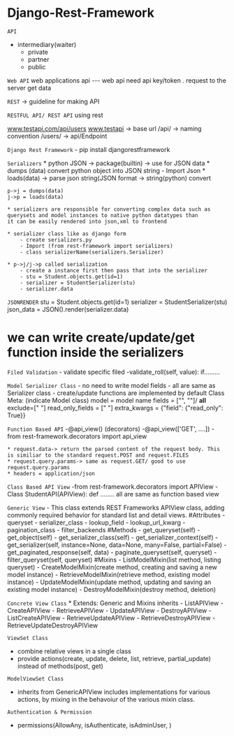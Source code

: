 # Django-Rest-Framework

`API`
- intermediary(waiter)
    * private
    * partner
    * public
    
`Web API`
    web applications api --- web api
    need api key/token . request to the server get data
    
`REST`
    -> guideline for making API
   
`RESTFUL API/ REST API`
    using rest 
    
www.testapi.com/api/users 
www.testapi -> base url
/api/ -> naming convention
/users/ -> api/Endpoint

`Django Rest Framework`
    - pip install djangorestframework
    
`Serializers`
    * python JSON -> package(builtin) -> use for JSON data
    * dumps (data) convert python object into JSON string 
        - Import Json
    * loads(data) -> parse json string(JSON format -> string(python) convert
    
    p->j = dumps(data)
    j->p = loads(data)
    
    * serializers are responsible for converting complex data such as querysets and model instances to native python datatypes than 
    it can be easily rendered into json,xml to frontend
    
    * serializer class like as django form 
        - create serializers.py
        - Import (from rest-framework import serializers)
        - class serializerName(serializers.Serializer)
        
    * p->j/j->p called serialization
        - create a instance first then pass that into the serializer
        - stu = Student.objects.get(id=1)
        - serializer = StudentSerializer(stu)
        - serializer.data
       
`JSONRENDER`
    stu = Student.objects.get(id=1)
    serializer = StudentSerializer(stu)
    json_data = JSON().render(serializer.data)
    
# we can write create/update/get function inside the serializers

`Filed Validation`
    - validate specific filed
        -validate_roll(self, value):
            if.........
            
            
`Model Serializer Class`
    - no need to write model fields
    - all are same as Serializer class
    - create/update functions are implemented by default
    Class Meta: (indicate Model class)
        model = model name
        fields = ["", ""]/ __all__
        exclude=[" "]
        read_only_fields  = [" "]
        extra_kwargs = {"field": {"read_only": True}}
        
        
`Function Based API`
    -@api_view() (decorators)
    -@api_view(['GET', ....]) 
    -from rest-framework.decorators import api_view
    
    * request.data-> return the parsed content of the request body. This is similiar to the standard request.POST and request.FILES
    * request.query.params-> same as request.GET/ good to use request.query.params
    * headers = application/json
    
`Class Based API View`
    -from rest-framework.decorators import APIView
    - Class StudentAPI(APIView):
        def ........ all are same as function based view
        

`Generic View`
    - This class extends REST Frameworks APIView class, adding commonly required behavior for standard list and detail views.
    #Attributes
        - queryset 
        - serializer_class
        - lookup_field
        - lookup_url_kwarg
        - pagination_class
        - filter_backends
    #Methods
        - get_queryset(self)
        - get_object(self)
        - get_serializer_class(self)
        - get_serializer_context(self)
        - get_serializer(self, instance=None, data=None, many=False, partial=False)
        - get_paginated_response(self, data)
        - paginate_queryset(self, queryset)
        - filter_queryset(self, queryset)
    #Mixins
        - ListModelMixin(list method, listing queryset)
        - CreateModelMixin(create method, creating and saving a new model instance)
        - RetrieveModelMixin(retrieve method, existing model instance)
        - UpdateModelMixin(update method, updating and saving an existing model instance)
        - DestroyModelMixin(destroy method, deletion)

`Concrete View Class`
    * Extends: Generic and Mixins inherits
    - ListAPIView
    - CreateAPIView
    - RetrieveAPIView
    - UpdateAPIView
    - DestroyAPIView
    - ListCreateAPIView
    - RetrieveUpdateAPIView
    - RetrieveDestroyAPIView
    - RetrieveUpdateDestroyAPIView
    
`ViewSet Class`
   - combine relative views in a single class
   - provide actions(create, update, delete, list, retrieve, partial_update) instead of methods(post, get)
  
  
`ModelViewSet Class`
   - inherits from GenericAPIView includes implementations for various actions, by mixing in the behavoiur of the various mixin class. 
   
`Authentication & Permission`
   - permissions(AllowAny, isAuthenticate, isAdminUser, )
